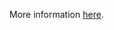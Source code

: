 More information [here](https://docs.prismacloud.io/en/enterprise-edition/policy-reference/kubernetes-policies/kubernetes-policy-index/prevent-nginx-ingress-annotation-snippets-which-contain-lua-code-execution).
